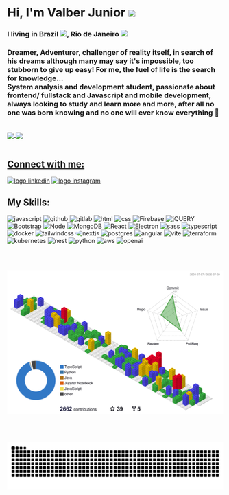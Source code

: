 <h1> Hi, I'm Valber Junior <img src='https://cdn.iconscout.com/icon/free/png-64/developer-2309864-1943774.png' width="50px"></h1>

### I living in Brazil <img src="https://cdn.iconscout.com/icon/free/png-64/brazil-3596654-2998698.png" width="30px">, Rio de Janeiro <img src="https://cdn.iconscout.com/icon/premium/png-64-thumb/rio-de-janeiro-brazil-1813045-1538458.png" width="50px">
### Dreamer, Adventurer, challenger of reality itself, in search of his dreams although many may say it's impossible, too stubborn to give up easy! For me, the fuel of life is the search for knowledge...<br/> System analysis and development student, passionate about frontend/ fullstack and Javascript and mobile development, always looking to study and learn more and more, after all no one was born knowing and no one will ever know everything 🙂

<br>
<div style="display=inline-block">
  <a href="https://github.com/ValberJunior">
  <img height="160em"   align="center" src="https://github-readme-stats.vercel.app/api?username=ValberJunior&show_icons=true&theme=dark&include_all_commits=true&count_private=true"/>
  <img height="160em"  align="center" src="https://github-readme-stats.vercel.app/api/top-langs/?username=ValberJunior&&layout=compact&hide=shell&theme=dark"/>
</div>
<br>

## Connect with me:

<a href="https://www.linkedin.com/in/valber-junior-238217b4"><img src="https://cdn.iconscout.com/icon/free/png-64/linkedin-40-151141.png" width="50px" height="50px" type="image/png" alt="logo linkedin" ></a>
<a href="https://www.instagram.com/valber_junnior/"><img src="https://cdn.iconscout.com/icon/free/png-64/instagram-188-498425.png" width="50px" height="50px"  type="image/png" alt="logo instagram" ></a>


<h2>My Skills:</h2>
<div style="display=inline-block">
<img src="https://cdn.iconscout.com/icon/free/png-256/javascript-2752148-2284965.png" alt="javascript"width="50px" height="50px" >
         <img src="https://cdn.iconscout.com/icon/free/png-64/github-115-438237.png" alt="github" width="50px" height="50px" >
  <img src="https://cdn.iconscout.com/icon/free/png-64/gitlab-282507.png" alt="gitlab" width="50px" height="50px" >
         <img src="https://cdn.iconscout.com/icon/free/png-64/html5-2038876-1720089.png" alt="html"width="50px" height="50px" >
         <img src="https://cdn.jsdelivr.net/gh/devicons/devicon/icons/css3/css3-original-wordmark.svg" alt="css" width="50px" height="50px" >
        <img src="https://cdn.jsdelivr.net/gh/devicons/devicon/icons/firebase/firebase-plain-wordmark.svg" alt="Firebase" width="50px" height="50px" >
        <img src="https://cdn.jsdelivr.net/gh/devicons/devicon/icons/jquery/jquery-plain-wordmark.svg" alt="jQUERY" width="50px" height="50px" >
  <img src="https://cdn.jsdelivr.net/gh/devicons/devicon/icons/bootstrap/bootstrap-plain-wordmark.svg" alt="Bootstrap" width="50px" height="50px" >
  <img src="https://cdn.jsdelivr.net/gh/devicons/devicon/icons/nodejs/nodejs-plain.svg" alt="Node" width="50px" height="50px" >
   <img src="https://cdn.jsdelivr.net/gh/devicons/devicon/icons/mongodb/mongodb-original-wordmark.svg" alt="MongoDB" width="50px" height="50px" >
  <img src="https://cdn.jsdelivr.net/gh/devicons/devicon/icons/react/react-original-wordmark.svg" alt="React" width="50px" height="50px" >
  <img src="https://cdn.iconscout.com/icon/free/png-64/electron-3628748-3029973.png" alt="Electron" width="50px" height="50px" > 
  <img src="https://cdn.iconscout.com/icon/free/png-64/sass-2752078-2284895.png" alt="sass" width:"50px" height="50px"/>
  <img src="https://cdn.iconscout.com/icon/free/png-64/typescript-1174965.png" alt="typescript" width="50px" height="50px" > 
  <img src="https://cdn.iconscout.com/icon/free/png-64/docker-226091.png" alt="docker" width="50px" height="50px" > 
  <img src="https://cdn.creazilla.com/icons/3254431/tailwindcss-icon-icon-md.png" width="50px" height="50px" alt="tailwindcss">
  <img src="https://cdn.creazilla.com/icons/3270329/next-dot-js-icon-size_256.png" alt="nextjs" width="50px" height="50px" style="border-radius:50%" > 
  <img src="https://cdn-icons-png.flaticon.com/128/5968/5968342.png" alt="postgres" width="50px" height="50px" > 
  <img src="https://cdn.iconscout.com/icon/free/png-64/angular-3-226070.png" alt="angular" width="50px" height="50px" > 
   <img src="https://vitejs.dev/logo.svg" alt="vite" width="50px" height="50px" >  
  <img src="https://cdn.freelogovectors.net/wp-content/uploads/2022/01/terra-form-logo-freelogovectors.net_.png"  width="50px" height="50px" alt="terraform"/>
  <img src="https://upload.wikimedia.org/wikipedia/commons/thumb/3/39/Kubernetes_logo_without_workmark.svg/1200px-Kubernetes_logo_without_workmark.svg.png" width="50px" height="50px" alt="kubernetes"/>
  <img src="https://img.icons8.com/color/600/nestjs.png"  width="50px" height="50px" alt="nest"/>
  <img src="https://cdn.creazilla.com/icons/3254252/python-icon-sm.png" width="50px" height="50px" alt="python"/>
  <img src="https://cdn.creazilla.com/icons/3253504/aws-icon-sm.png" witdh="50px" height="50px" alt="aws"/>
  <img src="https://cdn.creazilla.com/icons/3270368/openai-icon-md.png" witdh="50px" height="50px" alt="openai"/>
 </div>

<!-- <h2>Learning</h2>
 <div style="display=inline-block">
         

<img src="https://cdn.iconscout.com/icon/free/png-64/vuejs-3-1175070.png" alt="vuesJs" width="50px" height="50px" > 
<img src="https://cdn.iconscout.com/icon/free/png-64/logo-1889531-1597591.png" alt="react native" width="50px" height="50px" > 
  
</div>  
 -->  

 <br><br>

 **![contrib graph](./profile-3d-contrib/profile-gitblock.svg)**

 <br><br>

  
  ![Snake animation](https://github.com/ValberJunior/ValberJunior/blob/output/github-contribution-grid-snake.svg)
      
   
